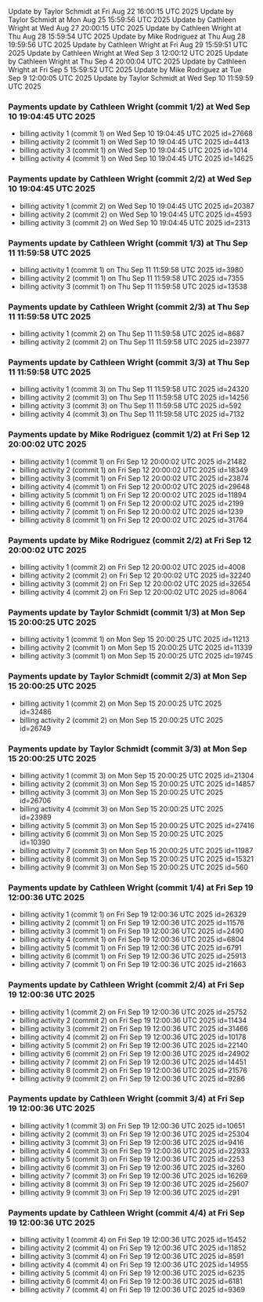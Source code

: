 Update by Taylor Schmidt at Fri Aug 22 16:00:15 UTC 2025
Update by Taylor Schmidt at Mon Aug 25 15:59:56 UTC 2025
Update by Cathleen Wright at Wed Aug 27 20:00:15 UTC 2025
Update by Cathleen Wright at Thu Aug 28 15:59:54 UTC 2025
Update by Mike Rodriguez at Thu Aug 28 19:59:56 UTC 2025
Update by Cathleen Wright at Fri Aug 29 15:59:51 UTC 2025
Update by Cathleen Wright at Wed Sep  3 12:00:12 UTC 2025
Update by Cathleen Wright at Thu Sep  4 20:00:04 UTC 2025
Update by Cathleen Wright at Fri Sep  5 15:59:52 UTC 2025
Update by Mike Rodriguez at Tue Sep  9 12:00:05 UTC 2025
Update by Taylor Schmidt at Wed Sep 10 11:59:59 UTC 2025

### Payments update by Cathleen Wright (commit 1/2) at Wed Sep 10 19:04:45 UTC 2025
- billing activity 1 (commit 1) on Wed Sep 10 19:04:45 UTC 2025 id=27668
- billing activity 2 (commit 1) on Wed Sep 10 19:04:45 UTC 2025 id=4413
- billing activity 3 (commit 1) on Wed Sep 10 19:04:45 UTC 2025 id=1014
- billing activity 4 (commit 1) on Wed Sep 10 19:04:45 UTC 2025 id=14625

### Payments update by Cathleen Wright (commit 2/2) at Wed Sep 10 19:04:45 UTC 2025
- billing activity 1 (commit 2) on Wed Sep 10 19:04:45 UTC 2025 id=20387
- billing activity 2 (commit 2) on Wed Sep 10 19:04:45 UTC 2025 id=4593
- billing activity 3 (commit 2) on Wed Sep 10 19:04:45 UTC 2025 id=2313

### Payments update by Cathleen Wright (commit 1/3) at Thu Sep 11 11:59:58 UTC 2025
- billing activity 1 (commit 1) on Thu Sep 11 11:59:58 UTC 2025 id=3980
- billing activity 2 (commit 1) on Thu Sep 11 11:59:58 UTC 2025 id=7355
- billing activity 3 (commit 1) on Thu Sep 11 11:59:58 UTC 2025 id=13538

### Payments update by Cathleen Wright (commit 2/3) at Thu Sep 11 11:59:58 UTC 2025
- billing activity 1 (commit 2) on Thu Sep 11 11:59:58 UTC 2025 id=8687
- billing activity 2 (commit 2) on Thu Sep 11 11:59:58 UTC 2025 id=23977

### Payments update by Cathleen Wright (commit 3/3) at Thu Sep 11 11:59:58 UTC 2025
- billing activity 1 (commit 3) on Thu Sep 11 11:59:58 UTC 2025 id=24320
- billing activity 2 (commit 3) on Thu Sep 11 11:59:58 UTC 2025 id=14256
- billing activity 3 (commit 3) on Thu Sep 11 11:59:58 UTC 2025 id=592
- billing activity 4 (commit 3) on Thu Sep 11 11:59:58 UTC 2025 id=7132

### Payments update by Mike Rodriguez (commit 1/2) at Fri Sep 12 20:00:02 UTC 2025
- billing activity 1 (commit 1) on Fri Sep 12 20:00:02 UTC 2025 id=21482
- billing activity 2 (commit 1) on Fri Sep 12 20:00:02 UTC 2025 id=18349
- billing activity 3 (commit 1) on Fri Sep 12 20:00:02 UTC 2025 id=23874
- billing activity 4 (commit 1) on Fri Sep 12 20:00:02 UTC 2025 id=29648
- billing activity 5 (commit 1) on Fri Sep 12 20:00:02 UTC 2025 id=11894
- billing activity 6 (commit 1) on Fri Sep 12 20:00:02 UTC 2025 id=2199
- billing activity 7 (commit 1) on Fri Sep 12 20:00:02 UTC 2025 id=1239
- billing activity 8 (commit 1) on Fri Sep 12 20:00:02 UTC 2025 id=31764

### Payments update by Mike Rodriguez (commit 2/2) at Fri Sep 12 20:00:02 UTC 2025
- billing activity 1 (commit 2) on Fri Sep 12 20:00:02 UTC 2025 id=4008
- billing activity 2 (commit 2) on Fri Sep 12 20:00:02 UTC 2025 id=32240
- billing activity 3 (commit 2) on Fri Sep 12 20:00:02 UTC 2025 id=32654
- billing activity 4 (commit 2) on Fri Sep 12 20:00:02 UTC 2025 id=8064

### Payments update by Taylor Schmidt (commit 1/3) at Mon Sep 15 20:00:25 UTC 2025
- billing activity 1 (commit 1) on Mon Sep 15 20:00:25 UTC 2025 id=11213
- billing activity 2 (commit 1) on Mon Sep 15 20:00:25 UTC 2025 id=11339
- billing activity 3 (commit 1) on Mon Sep 15 20:00:25 UTC 2025 id=19745

### Payments update by Taylor Schmidt (commit 2/3) at Mon Sep 15 20:00:25 UTC 2025
- billing activity 1 (commit 2) on Mon Sep 15 20:00:25 UTC 2025 id=32486
- billing activity 2 (commit 2) on Mon Sep 15 20:00:25 UTC 2025 id=26749

### Payments update by Taylor Schmidt (commit 3/3) at Mon Sep 15 20:00:25 UTC 2025
- billing activity 1 (commit 3) on Mon Sep 15 20:00:25 UTC 2025 id=21304
- billing activity 2 (commit 3) on Mon Sep 15 20:00:25 UTC 2025 id=14857
- billing activity 3 (commit 3) on Mon Sep 15 20:00:25 UTC 2025 id=26706
- billing activity 4 (commit 3) on Mon Sep 15 20:00:25 UTC 2025 id=23989
- billing activity 5 (commit 3) on Mon Sep 15 20:00:25 UTC 2025 id=27416
- billing activity 6 (commit 3) on Mon Sep 15 20:00:25 UTC 2025 id=10390
- billing activity 7 (commit 3) on Mon Sep 15 20:00:25 UTC 2025 id=11987
- billing activity 8 (commit 3) on Mon Sep 15 20:00:25 UTC 2025 id=15321
- billing activity 9 (commit 3) on Mon Sep 15 20:00:25 UTC 2025 id=560

### Payments update by Cathleen Wright (commit 1/4) at Fri Sep 19 12:00:36 UTC 2025
- billing activity 1 (commit 1) on Fri Sep 19 12:00:36 UTC 2025 id=26329
- billing activity 2 (commit 1) on Fri Sep 19 12:00:36 UTC 2025 id=11576
- billing activity 3 (commit 1) on Fri Sep 19 12:00:36 UTC 2025 id=2490
- billing activity 4 (commit 1) on Fri Sep 19 12:00:36 UTC 2025 id=6804
- billing activity 5 (commit 1) on Fri Sep 19 12:00:36 UTC 2025 id=6791
- billing activity 6 (commit 1) on Fri Sep 19 12:00:36 UTC 2025 id=25913
- billing activity 7 (commit 1) on Fri Sep 19 12:00:36 UTC 2025 id=21663

### Payments update by Cathleen Wright (commit 2/4) at Fri Sep 19 12:00:36 UTC 2025
- billing activity 1 (commit 2) on Fri Sep 19 12:00:36 UTC 2025 id=25752
- billing activity 2 (commit 2) on Fri Sep 19 12:00:36 UTC 2025 id=11434
- billing activity 3 (commit 2) on Fri Sep 19 12:00:36 UTC 2025 id=31466
- billing activity 4 (commit 2) on Fri Sep 19 12:00:36 UTC 2025 id=10178
- billing activity 5 (commit 2) on Fri Sep 19 12:00:36 UTC 2025 id=22140
- billing activity 6 (commit 2) on Fri Sep 19 12:00:36 UTC 2025 id=24902
- billing activity 7 (commit 2) on Fri Sep 19 12:00:36 UTC 2025 id=14451
- billing activity 8 (commit 2) on Fri Sep 19 12:00:36 UTC 2025 id=21576
- billing activity 9 (commit 2) on Fri Sep 19 12:00:36 UTC 2025 id=9286

### Payments update by Cathleen Wright (commit 3/4) at Fri Sep 19 12:00:36 UTC 2025
- billing activity 1 (commit 3) on Fri Sep 19 12:00:36 UTC 2025 id=10651
- billing activity 2 (commit 3) on Fri Sep 19 12:00:36 UTC 2025 id=25304
- billing activity 3 (commit 3) on Fri Sep 19 12:00:36 UTC 2025 id=9416
- billing activity 4 (commit 3) on Fri Sep 19 12:00:36 UTC 2025 id=22933
- billing activity 5 (commit 3) on Fri Sep 19 12:00:36 UTC 2025 id=2253
- billing activity 6 (commit 3) on Fri Sep 19 12:00:36 UTC 2025 id=3260
- billing activity 7 (commit 3) on Fri Sep 19 12:00:36 UTC 2025 id=16269
- billing activity 8 (commit 3) on Fri Sep 19 12:00:36 UTC 2025 id=25607
- billing activity 9 (commit 3) on Fri Sep 19 12:00:36 UTC 2025 id=291

### Payments update by Cathleen Wright (commit 4/4) at Fri Sep 19 12:00:36 UTC 2025
- billing activity 1 (commit 4) on Fri Sep 19 12:00:36 UTC 2025 id=15452
- billing activity 2 (commit 4) on Fri Sep 19 12:00:36 UTC 2025 id=11852
- billing activity 3 (commit 4) on Fri Sep 19 12:00:36 UTC 2025 id=8591
- billing activity 4 (commit 4) on Fri Sep 19 12:00:36 UTC 2025 id=14955
- billing activity 5 (commit 4) on Fri Sep 19 12:00:36 UTC 2025 id=6235
- billing activity 6 (commit 4) on Fri Sep 19 12:00:36 UTC 2025 id=6181
- billing activity 7 (commit 4) on Fri Sep 19 12:00:36 UTC 2025 id=9369
